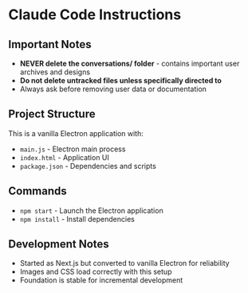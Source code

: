 # Claude Code Instructions

## Important Notes
- **NEVER delete the conversations/ folder** - contains important user archives and designs
- **Do not delete untracked files unless specifically directed to**
- Always ask before removing user data or documentation

## Project Structure
This is a vanilla Electron application with:
- `main.js` - Electron main process
- `index.html` - Application UI
- `package.json` - Dependencies and scripts

## Commands
- `npm start` - Launch the Electron application
- `npm install` - Install dependencies

## Development Notes
- Started as Next.js but converted to vanilla Electron for reliability
- Images and CSS load correctly with this setup
- Foundation is stable for incremental development